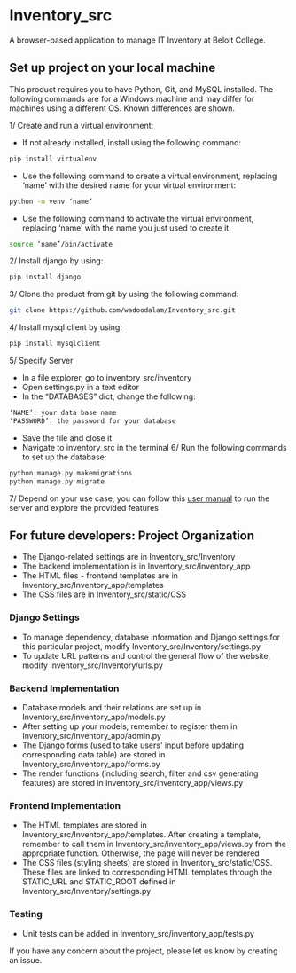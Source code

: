 # Inventory_src

A browser-based application to manage IT Inventory at Beloit College.

## Set up project on your local machine

This product requires you to have Python, Git, and MySQL installed.  The following commands are for a Windows machine and may differ for machines using a different OS. Known differences are shown.

1/ Create and run a virtual environment:
- If not already installed, install using the following command: 		
```bash
pip install virtualenv
```
- Use the following command to create a virtual environment, replacing ‘name’ with the desired name for your virtual environment:			
```bash
python -m venv ‘name’
```
- Use the following command to activate the virtual environment, replacing ‘name’ with the name you just used to create it.
```bash
source ‘name’/bin/activate
```
2/ Install django by using: 
```bash
pip install django
```
3/ Clone the product from git by using the following command: 			
```bash
git clone https://github.com/wadoodalam/Inventory_src.git
```
4/ Install mysql client by using: 
```bash
pip install mysqlclient
```
5/ Specify Server
- In a file explorer, go to inventory_src/inventory
- Open settings.py in a text editor
- In the “DATABASES” dict, change the following:
```bash
‘NAME’: your data base name
‘PASSWORD’: the password for your database
```
- Save the file and close it
- Navigate to inventory_src in the terminal
6/ Run the following commands to set up the database:
```bash
python manage.py makemigrations
python manage.py migrate
```
7/ Depend on your use case, you can follow this [user manual](https://docs.google.com/document/d/1xQWLiEkfOkFk6WqJCQ_qlSs1no2suOssHMw1w1QKDU4/edit#heading=h.n1vy2s2u69cz) to run the server and explore the provided features

## For future developers: Project Organization

- The Django-related settings are in Inventory_src/Inventory
- The backend implementation is in Inventory_src/Inventory_app
- The HTML files - frontend templates are in Inventory_src/Inventory_app/templates
- The CSS files are in Inventory_src/static/CSS

### Django Settings
- To manage dependency, database information and Django settings for this particular project, modify Inventory_src/Inventory/settings.py
- To update URL patterns and control the general flow of the website, modify Inventory_src/Inventory/urls.py

### Backend Implementation
- Database models and their relations are set up in Inventory_src/inventory_app/models.py
- After setting up your models, remember to register them in Inventory_src/inventory_app/admin.py
- The Django forms (used to take users' input before updating corresponding data table) are stored in Inventory_src/inventory_app/forms.py 
- The render functions (including search, filter and csv generating features) are stored in Inventory_src/inventory_app/views.py


### Frontend Implementation
- The HTML templates are stored in Inventory_src/Inventory_app/templates. After creating a template, remember to call them in Inventory_src/inventory_app/views.py from the appropriate function. Otherwise, the page will never be rendered
- The CSS files (styling sheets) are stored in Inventory_src/static/CSS. These files are linked to corresponding HTML templates through the STATIC_URL and STATIC_ROOT defined in Inventory_src/Inventory/settings.py

### Testing
- Unit tests can be added in Inventory_src/inventory_app/tests.py

If you have any concern about the project, please let us know by creating an issue. 
